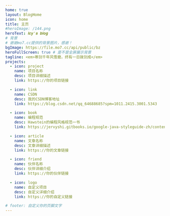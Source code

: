 ```yaml
---
home: true
layout: BlogHome
icon: home
title: 主页
#heroImage: /144.png
heroText: 𝒍𝒄𝒚'𝒔 𝒃𝒍𝒐𝒈
# 背景
# 谢谢mo7.cc提供的背景图片，感谢！
bgImage: https://file.mo7.cc/api/public/bz
heroFullScreen: true # 是不是全屏展示背景
tagline: <em>寒剑千年风雪磨，终有一日拨剑成</em>
projects:
  - icon: project
    name: 项目名称
    desc: 项目详细描述
    link: https://你的项目链接

  - icon: link
    name: CSDN
    desc: 我的CSDN博客地址
    link: https://blog.csdn.net/qq_64688685?spm=1011.2415.3001.5343

  - icon: book
    name: 编程规范
    desc: Hawstein的编程风格规范一书
    link: https://jervyshi.gitbooks.io/google-java-styleguide-zh/content/index.html

  - icon: article
    name: 文章名称
    desc: 文章详细描述
    link: https://你的文章链接

  - icon: friend
    name: 伙伴名称
    desc: 伙伴详细介绍
    link: https://你的伙伴链接

  - icon: logo
    name: 自定义项目
    desc: 自定义详细介绍
    link: https://你的自定义链接

# footer: 自定义你的页脚文字
---
```

